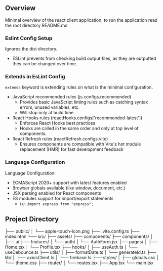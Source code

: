 ## Overview

Minimal overview of the react client application, to run the application read the root directory README.md

### Eslint Config Setup

Ignores the dist directory.

- ESLint prevents from checking build output files, as they are outputted they can be changed over time.

### Extends in EsLint Config

`extends` keyword is extending rules on what is the minimal configuration.

- JavaScript recommended rules (js.configs.recommended)
  - Provides basic JavaScript linting rules such as catching syntax errors, unused variables, etc.
  - Will stop only at build time
- React Hooks rules (reactHooks.configs['recommended-latest'])
  - Enforces React Hooks best practices
  - Hooks are called in the same order and only at top level of components.
- React Refresh rules (reactRefresh.configs.vite)
  - Ensures components are compatible with Vite's hot module replacement (HMR) for fast development feedback

### Language Configuration

Language Configuration:

- ECMAScript 2020+ support with latest features enabled
- Browser globals available (like window, document, etc.)
- JSX parsing enabled for React components
- ES modules support for import/export statements
  - i.e. `import express from "express";`

## Project Directory

├── public/
│ └── apple-touch-icon.png
├── .vite.config.ts
├── index.html
└── src/
├── assets/
├── components/
├── components/
│ ├── ui
├── features/
│ └── auth/
│ └── AuthForm.jsx
├── pages/
│ ├── Home.tsx
│ └── Profile.tsx
├── hooks/
│ ├── useAuth.ts
│ └── useDebounce.ts
├── utils/
│ ├── formatDate.ts
│ └── generateId.ts
├── lib/
│ ├── axiosClient.ts
│ └── firebase.ts
├── styles/
│ ├── globals.css
│ └── theme.css
├── router/
│ └── routes.tsx
├── App.tsx
└── main.tsx
